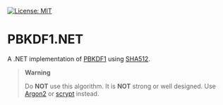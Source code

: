 [![License: MIT](https://img.shields.io/badge/License-MIT-blue.svg)](https://github.com/samuel-lucas6/PBKDF1.NET/blob/main/LICENSE)

# PBKDF1.NET
A .NET implementation of [PBKDF1](https://datatracker.ietf.org/doc/html/rfc8018#section-5.1) using [SHA512](https://docs.microsoft.com/en-us/dotnet/api/system.security.cryptography.sha512?view=net-6.0).

> **Warning**
> 
> Do **NOT** use this algorithm. It is **NOT** strong or well designed. Use [Argon2](https://www.rfc-editor.org/rfc/rfc9106.html) or [scrypt](https://datatracker.ietf.org/doc/rfc7914/) instead.

